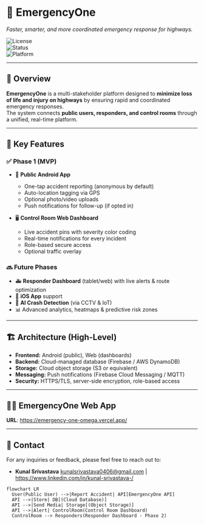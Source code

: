 # 🚨 EmergencyOne  
*Faster, smarter, and more coordinated emergency response for highways.*  

![License](https://img.shields.io/badge/license-MIT-blue.svg)  
![Status](https://img.shields.io/badge/status-In%20Development-orange)  
![Platform](https://img.shields.io/badge/platform-Android%20%7C%20Web-green)  

---

## 🌟 Overview  
**EmergencyOne** is a multi-stakeholder platform designed to **minimize loss of life and injury on highways** by ensuring rapid and coordinated emergency responses.  
The system connects **public users, responders, and control rooms** through a unified, real-time platform.  

---

## 🚀 Key Features  

### ✅ Phase 1 (MVP)  
- 📱 **Public Android App**  
  - One-tap accident reporting (anonymous by default)  
  - Auto-location tagging via GPS  
  - Optional photo/video uploads  
  - Push notifications for follow-up (if opted in)  

- 🖥️ **Control Room Web Dashboard**  
  - Live accident pins with severity color coding  
  - Real-time notifications for every incident  
  - Role-based secure access  
  - Optional traffic overlay  

### 🔜 Future Phases  
- 🚑 **Responder Dashboard** (tablet/web) with live alerts & route optimization  
- 🍏 **iOS App** support  
- 🤖 **AI Crash Detection** (via CCTV & IoT)  
- 📊 Advanced analytics, heatmaps & predictive risk zones  

---

## 🏗️ Architecture (High-Level)  

- **Frontend:** Android (public), Web (dashboards)  
- **Backend:** Cloud-managed database (Firebase / AWS DynamoDB)  
- **Storage:** Cloud object storage (S3 or equivalent)  
- **Messaging:** Push notifications (Firebase Cloud Messaging / MQTT)  
- **Security:** HTTPS/TLS, server-side encryption, role-based access

---

## 🏃‍♀️ EmergencyOne Web App

**URL**: https://emergency-one-omega.vercel.app/

---

## 📧 Contact

For any inquiries or feedback, please feel free to reach out to:
* **Kunal Srivastava** kunalsrivastava0406@gmail.com | https://www.linkedin.com/in/kunal-srivastava-/ 


```mermaid
flowchart LR
  User(Public User) -->|Report Accident| API[EmergencyOne API]
  API -->|Store| DB[(Cloud Database)]
  API -->|Send Media| Storage[(Object Storage)]
  API -->|Alert| ControlRoom(Control Room Dashboard)
  ControlRoom --> Responders(Responder Dashboard - Phase 2)
